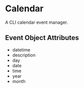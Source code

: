 # Calendar
A CLI calendar event manager. 

## Event Object Attributes
- datetime
- description
- day
- date
- time
- year
- month
